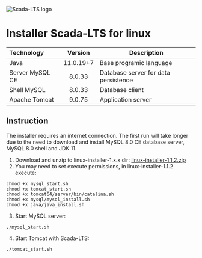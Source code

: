 
![Scada-LTS logo](https://yt3.ggpht.com/2V_jz6rC-_z3Ir1SL5_TctnE5HAbq_rWbF0PHSfRy3VXdwowrP2XEfTpAcr_VH1TUbzsWjUVWTs=w2120-fcrop64=1,00005a57ffffa5a8-k-c0xffffffff-no-nd-rj)
# Installer Scada-LTS for linux
| Technology | Version | Description |
| :--- | :---: | --- |
| Java | 11.0.19+7 | Base programic language |
| Server MySQL CE | 8.0.33 | Database server for data persistence |
| Shell MySQL | 8.0.33 | Database client |
| Apache Tomcat | 9.0.75 | Application server |

## Instruction 
The installer requires an internet connection. The first run will take longer due to the need to download and install MySQL 8.0 CE database server, MySQL 8.0 shell and JDK 11.

1. Download and unzip to linux-installer-1.x.x dir: [linux-installer-1.1.2.zip](https://github.com/SCADA-LTS/linux-installer/releases/download/v1.1.2/linux-installer-1.1.2.zip)
2. You may need to set execute permissions, in linux-installer-1.1.2 execute:
````
chmod +x mysql_start.sh
chmod +x tomcat_start.sh
chmod +x tomcat64/server/bin/catalina.sh
chmod +x mysql/mysql_install.sh
chmod +x java/java_install.sh
````
3. Start MySQL server:
````
./mysql_start.sh
````
4. Start Tomcat with Scada-LTS:
````
./tomcat_start.sh
````
